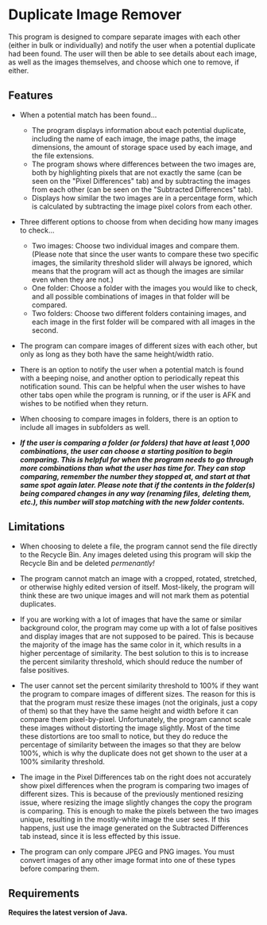 # Duplicate Image Remover #
This program is designed to compare separate images with each other (either in bulk or individually) and notify 
the user when a potential duplicate had been found. The user will then be able to see details about each image, 
as well as the images themselves, and choose which one to remove, if either.

## Features ##
* When a potential match has been found...
    * The program displays information about each potential duplicate, including the name of each image, the image
    paths, the image dimensions, the amount of storage space used by each image, and the file extensions.
    * The program shows where differences between the two images are, both by highlighting pixels that are not
    exactly the same (can be seen on the "Pixel Differences" tab) and by subtracting the images from each other
    (can be seen on the "Subtracted Differences" tab).
    * Displays how similar the two images are in a percentage form, which is calculated by subtracting the image
    pixel colors from each other.

* Three different options to choose from when deciding how many images to check...
    * Two images: Choose two individual images and compare them. (Please note that since the user wants to compare 
    these two specific images, the similarity threshold slider will always be ignored, which means that the program
    will act as though the images are similar even when they are not.)
    * One folder: Choose a folder with the images you would like to check, and all possible combinations of
    images in that folder will be compared.
    * Two folders: Choose two different folders containing images, and each image in the first folder will be
    compared with all images in the second.

* The program can compare images of different sizes with each other, but only as long as they both have the same
height/width ratio.

* There is an option to notify the user when a potential match is found with a beeping noise, and another option to
periodically repeat this notification sound. This can be helpful when the user wishes to have other tabs open while 
the program is running, or if the user is AFK and wishes to be notified when they return.

* When choosing to compare images in folders, there is an option to include all images in subfolders as well.

* ***If the user is comparing a folder (or folders) that have at least 1,000 combinations, the user can choose a***
***starting position to begin comparing. This is helpful for when the program needs to go through more combinations than***
***what the user has time for. They can stop comparing, remember the number they stopped at, and start at that same spot***
***again later. Please note that if the contents in the folder(s) being compared changes in any way (renaming files,***
***deleting them, etc.), this number will stop matching with the new folder contents.***

## Limitations ##
* When choosing to delete a file, the program cannot send the file directly to the Recycle Bin. Any images deleted
using this program will skip the Recycle Bin and be deleted *permenantly!*

* The program cannot match an image with a cropped, rotated, stretched, or otherwise highly edited version of itself.
Most-likely, the program will think these are two unique images and will not mark them as potential duplicates.

* If you are working with a lot of images that have the same or similar background color, the program may come up 
with a lot of false positives and display images that are not supposed to be paired. This is because the majority of 
the image has the same color in it, which results in a higher percentage of similarity. The best solution to this 
is to increase the percent similarity threshold, which should reduce the number of false positives.

* The user cannot set the percent similarity threshold to 100% if they want the program to compare images of
different sizes. The reason for this is that the program must resize these images (not the originals, just a copy
of them) so that they have the same height and width before it can compare them pixel-by-pixel. Unfortunately, the
program cannot scale these images without distorting the image slightly. Most of the time these distortions are
too small to notice, but they do reduce the percentage of similarity between the images so that they are below 100%,
which is why the duplicate does not get shown to the user at a 100% similarity threshold.

* The image in the Pixel Differences tab on the right does not accurately show pixel differences when the program
is comparing two images of different sizes. This is because of the previously mentioned resizing issue, where 
resizing the image slightly changes the copy the program is comparing. This is enough to make the pixels between 
the two images unique, resulting in the mostly-white image the user sees. If this happens, just use the image 
generated on the Subtracted Differences tab instead, since it is less effected by this issue.

* The program can only compare JPEG and PNG images. You must convert images of any other image format into one of these 
types before comparing them.

## Requirements ##
**Requires the latest version of Java.**
